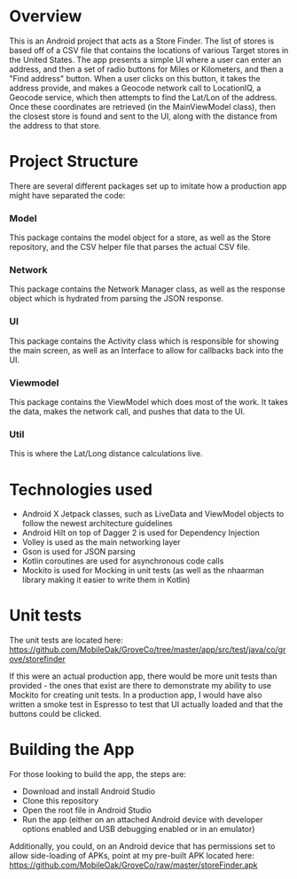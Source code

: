 # Overview
This is an Android project that acts as a Store Finder. The list of stores is based off of a CSV file that contains the locations of various Target stores in the United States. The app presents a simple UI where a user can enter an address, and then a set of radio buttons for Miles or Kilometers, and then a "Find address" button. When a user clicks on this button, it takes the address provide, and makes a Geocode network call to LocationIQ, a Geocode service, which then attempts to find the Lat/Lon of the address. Once these coordinates are retrieved (in the MainViewModel class), then the closest store is found and sent to the UI, along with the distance from the address to that store.

# Project Structure
There are several different packages set up to imitate how a production app might have separated the code:
### Model
This package contains the model object for a store, as well as the Store repository, and the CSV helper file that parses the actual CSV file.
### Network
This package contains the Network Manager class, as well as the response object which is hydrated from parsing the JSON response.
### UI
This package contains the Activity class which is responsible for showing the main screen, as well as an Interface to allow for callbacks back into the UI.
### Viewmodel
This package contains the ViewModel which does most of the work. It takes the data, makes the network call, and pushes that data to the UI.
### Util
This is where the Lat/Long distance calculations live.

# Technologies used
- Android X Jetpack classes, such as LiveData and ViewModel objects to follow the newest architecture guidelines
- Android Hilt on top of Dagger 2 is used for Dependency Injection
- Volley is used as the main networking layer
- Gson is used for JSON parsing
- Kotlin coroutines are used for asynchronous code calls
- Mockito is used for Mocking in unit tests (as well as the nhaarman library making it easier to write them in Kotlin)

# Unit tests
The unit tests are located here:
https://github.com/MobileOak/GroveCo/tree/master/app/src/test/java/co/grove/storefinder

If this were an actual production app, there would be more unit tests than provided - the ones that exist are there to demonstrate my ability to use Mockito for creating unit tests. In a production app, I would have also written a smoke test in Espresso to test that UI actually loaded and that the buttons could be clicked.

# Building the App
For those looking to build the app, the steps are:
 - Download and install Android Studio
 - Clone this repository
 - Open the root file in Android Studio
 - Run the app (either on an attached Android device with developer options enabled and USB debugging enabled or in an emulator)

Additionally, you could, on an Android device that has permissions set to allow side-loading of APKs, point at my pre-built APK located here:
https://github.com/MobileOak/GroveCo/raw/master/storeFinder.apk
